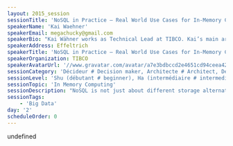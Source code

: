 ```yaml
---
layout: 2015_session
sessionTitle: 'NoSQL in Practice – Real World Use Cases for In-Memory Computing'
speakerName: 'Kai Waehner'
speakerEmail: megachucky@gmail.com
speakerBio: "Kai Wähner works as Technical Lead at TIBCO. Kai’s main area of expertise lies within the fields of Application Integration, Big Data, Analytics, SOA, BPM, Cloud Computing, Java EE and Enterprise Architecture Management. He is speaker at international IT conferences such as JavaOne, ApacheCon or OOP, writes articles for professional journals, and shares his experiences with new technologies on his blog (www.kai-waehner.de/blog).\nContact: kontakt@kai-waehner.de or Twitter: @KaiWaehner. Find more details and references (presentations, articles, blog posts) on his website: www.kai-waehner.de"
speakerAddress: Effeltrich
speakerTitle: 'NoSQL in Practice – Real World Use Cases for In-Memory Computing'
speakerOrganization: TIBCO
speakerAvatarUrl: '//www.gravatar.com/avatar/a7e3bdbccd2e4651cd94ceea4253d174?size=200&default=mm'
sessionCategory: 'Décideur # Decision maker, Architecte # Architect, Développeur # Developer, Data scientist'
sessionLevel: 'Shu (débutant # beginner), Ha (intermédiaire # intermediate)'
sessionTopic: 'In Memory Computing'
sessionDescription: "NoSQL is not just about different storage alternatives such as document store, key value store, graphs or column-based databases. The hardware is also getting much more important. Besides common disks and SSDs, enterprises begin to use in-memory storages more and more because a distributed in-memory data grid provides very fast data access and update. \n\nWhile its performance will vary depending on multiple factors, it is not uncommon to be 100 times faster than corresponding database implementations. For this reason and others described in this session, in-memory computing is a great solution for lifting the burden of big data, reducing reliance on costly transactional systems, and building highly scalable, fault-tolerant applications.\n\nThe session begins with a short introduction to in-memory computing. Afterwards, different frameworks and product alternatives are discussed for implementing in-memory solutions. Finally, the main part of this session shows several different real world uses cases where in-memory computing delivers business value by supercharging the infrastructure, e.g. to accelerate services, handle spikes in processing or ensure fault tolerance and disaster recovery.\n"
sessionTags:
    - 'Big Data'
day: '2'
scheduleOrder: 0
---
```


undefined
